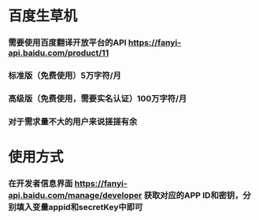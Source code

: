 # 百度生草机
### 需要使用百度翻译开放平台的API https://fanyi-api.baidu.com/product/11
### 标准版（免费使用）5万字符/月
### 高级版（免费使用，需要实名认证）100万字符/月
### 对于需求量不大的用户来说搓搓有余
# 使用方式
### 在开发者信息界面 https://fanyi-api.baidu.com/manage/developer 获取对应的APP ID和密钥，分别填入变量appid和secretKey中即可
